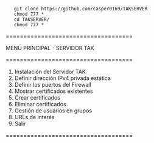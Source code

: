        git clone https://github.com/casper0169/TAKSERVER
       chmod 777 * 
       cd TAKSERVER/
       chmod 777 *

====================================

 MENÚ PRINCIPAL - SERVIDOR TAK
       
====================================

1. Instalación del Servidor TAK
2. Definir dirección IPv4 privada estática
3. Definir los puertos del Firewall
4. Mostrar certificados existentes
5. Crear certificados
6. Eliminar certificados
7. Gestión de usuarios en grupos
8. URLs de interés
9. Salir

====================================
